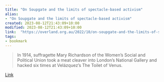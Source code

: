 ```yaml
---
title: "On Soupgate and the limits of spectacle-based activism"
alias:
- "On Soupgate and the limits of spectacle-based activism"
created: 2023-08-12T21:43:09+10:00
modified: 2023-08-12T21:43:09+10:00
link:  "https://overland.org.au/2022/10/on-soupgate-and-the-limits-of-spectacle-based-activism/"
tags:
- bookmark
---
```


> In 1914, suffragette Mary Richardson of the Women’s Social and Political Union took a meat cleaver into London’s National Gallery and hacked six times at Velázquez’s The Toilet of Venus.

[Link](https://overland.org.au/2022/10/on-soupgate-and-the-limits-of-spectacle-based-activism/)